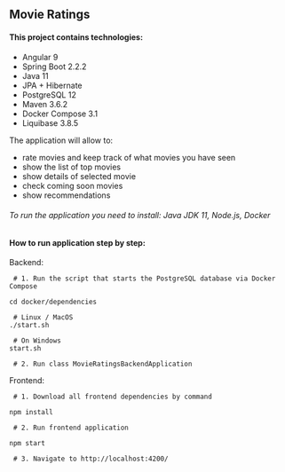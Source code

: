 Movie Ratings
---------------------------------------------

#### This project contains technologies:
- Angular 9
- Spring Boot 2.2.2
- Java 11
- JPA + Hibernate
- PostgreSQL 12
- Maven 3.6.2
- Docker Compose 3.1
- Liquibase 3.8.5

The application will allow to:
- rate movies and keep track of what movies you have seen
- show the list of top movies
- show details of selected movie
- check coming soon movies
- show recommendations

###### To run the application you need to install: Java JDK 11, Node.js, Docker

#### How to run application step by step:

Backend:
```
 # 1. Run the script that starts the PostgreSQL database via Docker Compose 

cd docker/dependencies

 # Linux / MacOS
./start.sh

 # On Windows
start.sh

 # 2. Run class MovieRatingsBackendApplication
```

Frontend:
```
 # 1. Download all frontend dependencies by command

npm install

 # 2. Run frontend application 

npm start

 # 3. Navigate to http://localhost:4200/
```